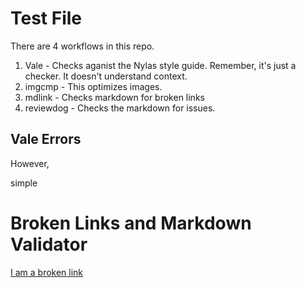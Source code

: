 # Test File

There are 4 workflows in this repo. 

1. Vale - Checks aganist the Nylas style guide. Remember, it's just a checker. It doesn't understand context. 
2. imgcmp - This optimizes images.
3. mdlink - Checks markdown for broken links
4. reviewdog - Checks the markdown for issues.


## Vale Errors
However,

simple

# Broken Links and Markdown Validator
[I am a broken link](https://somelink.com)
